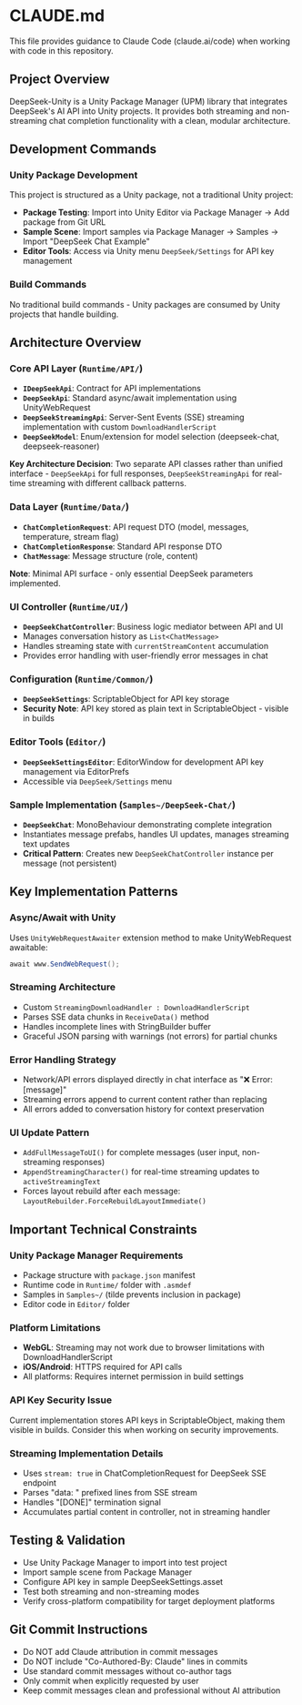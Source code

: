 # CLAUDE.md

This file provides guidance to Claude Code (claude.ai/code) when working with code in this repository.

## Project Overview

DeepSeek-Unity is a Unity Package Manager (UPM) library that integrates DeepSeek's AI API into Unity projects. It provides both streaming and non-streaming chat completion functionality with a clean, modular architecture.

## Development Commands

### Unity Package Development
This project is structured as a Unity package, not a traditional Unity project:

- **Package Testing**: Import into Unity Editor via Package Manager → Add package from Git URL
- **Sample Scene**: Import samples via Package Manager → Samples → Import "DeepSeek Chat Example" 
- **Editor Tools**: Access via Unity menu `DeepSeek/Settings` for API key management

### Build Commands
No traditional build commands - Unity packages are consumed by Unity projects that handle building.

## Architecture Overview

### Core API Layer (`Runtime/API/`)
- **`IDeepSeekApi`**: Contract for API implementations
- **`DeepSeekApi`**: Standard async/await implementation using UnityWebRequest
- **`DeepSeekStreamingApi`**: Server-Sent Events (SSE) streaming implementation with custom `DownloadHandlerScript`
- **`DeepSeekModel`**: Enum/extension for model selection (deepseek-chat, deepseek-reasoner)

**Key Architecture Decision**: Two separate API classes rather than unified interface - `DeepSeekApi` for full responses, `DeepSeekStreamingApi` for real-time streaming with different callback patterns.

### Data Layer (`Runtime/Data/`)
- **`ChatCompletionRequest`**: API request DTO (model, messages, temperature, stream flag)
- **`ChatCompletionResponse`**: Standard API response DTO 
- **`ChatMessage`**: Message structure (role, content)

**Note**: Minimal API surface - only essential DeepSeek parameters implemented.

### UI Controller (`Runtime/UI/`)
- **`DeepSeekChatController`**: Business logic mediator between API and UI
- Manages conversation history as `List<ChatMessage>`
- Handles streaming state with `currentStreamContent` accumulation
- Provides error handling with user-friendly error messages in chat

### Configuration (`Runtime/Common/`)
- **`DeepSeekSettings`**: ScriptableObject for API key storage
- **Security Note**: API key stored as plain text in ScriptableObject - visible in builds

### Editor Tools (`Editor/`)
- **`DeepSeekSettingsEditor`**: EditorWindow for development API key management via EditorPrefs
- Accessible via `DeepSeek/Settings` menu

### Sample Implementation (`Samples~/DeepSeek-Chat/`)
- **`DeepSeekChat`**: MonoBehaviour demonstrating complete integration
- Instantiates message prefabs, handles UI updates, manages streaming text updates
- **Critical Pattern**: Creates new `DeepSeekChatController` instance per message (not persistent)

## Key Implementation Patterns

### Async/Await with Unity
Uses `UnityWebRequestAwaiter` extension method to make UnityWebRequest awaitable:
```csharp
await www.SendWebRequest();
```

### Streaming Architecture
- Custom `StreamingDownloadHandler : DownloadHandlerScript` 
- Parses SSE data chunks in `ReceiveData()` method
- Handles incomplete lines with StringBuilder buffer
- Graceful JSON parsing with warnings (not errors) for partial chunks

### Error Handling Strategy
- Network/API errors displayed directly in chat interface as "❌ Error: [message]"
- Streaming errors append to current content rather than replacing
- All errors added to conversation history for context preservation

### UI Update Pattern
- `AddFullMessageToUI()` for complete messages (user input, non-streaming responses)
- `AppendStreamingCharacter()` for real-time streaming updates to `activeStreamingText`
- Forces layout rebuild after each message: `LayoutRebuilder.ForceRebuildLayoutImmediate()`

## Important Technical Constraints

### Unity Package Manager Requirements
- Package structure with `package.json` manifest
- Runtime code in `Runtime/` folder with `.asmdef`
- Samples in `Samples~/` (tilde prevents inclusion in package)
- Editor code in `Editor/` folder

### Platform Limitations
- **WebGL**: Streaming may not work due to browser limitations with DownloadHandlerScript
- **iOS/Android**: HTTPS required for API calls
- All platforms: Requires internet permission in build settings

### API Key Security Issue
Current implementation stores API keys in ScriptableObject, making them visible in builds. Consider this when working on security improvements.

### Streaming Implementation Details
- Uses `stream: true` in ChatCompletionRequest for DeepSeek SSE endpoint
- Parses "data: " prefixed lines from SSE stream  
- Handles "[DONE]" termination signal
- Accumulates partial content in controller, not in streaming handler

## Testing & Validation

- Use Unity Package Manager to import into test project
- Import sample scene from Package Manager
- Configure API key in sample DeepSeekSettings.asset
- Test both streaming and non-streaming modes
- Verify cross-platform compatibility for target deployment platforms

## Git Commit Instructions
- Do NOT add Claude attribution in commit messages
- Do NOT include "Co-Authored-By: Claude" lines in commits  
- Use standard commit messages without co-author tags
- Only commit when explicitly requested by user
- Keep commit messages clean and professional without AI attribution